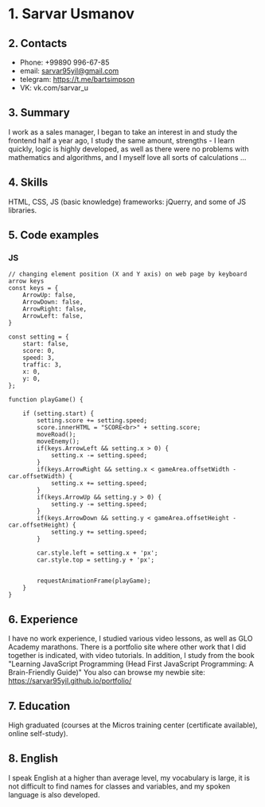 # 1. Sarvar Usmanov

## 2. Contacts

- Phone: +99890 996-67-85
- email: sarvar95yil@gmail.com
- telegram: https://t.me/bartsimpson
- VK: vk.com/sarvar_u

## 3. Summary

I work as a sales manager, I began to take an interest in and study the frontend half a year ago, I study the same amount, strengths - I learn quickly, logic is highly developed, as well as there were no problems with mathematics and algorithms, and I myself love all sorts of calculations ...

## 4. Skills

HTML, CSS, JS (basic knowledge) frameworks: jQuerry, and some of JS libraries.

## 5. Code examples

### JS
```JS
// changing element position (X and Y axis) on web page by keyboard arrow keys
const keys = {
    ArrowUp: false,
    ArrowDown: false,
    ArrowRight: false,
    ArrowLeft: false,
}

const setting = {
    start: false,
    score: 0,
    speed: 3,
    traffic: 3,
    x: 0,
    y: 0,
};

function playGame() {

    if (setting.start) {
        setting.score += setting.speed;
        score.innerHTML = "SCORE<br>" + setting.score;
        moveRoad();
        moveEnemy();
        if(keys.ArrowLeft && setting.x > 0) {
            setting.x -= setting.speed;
        }
        if(keys.ArrowRight && setting.x < gameArea.offsetWidth - car.offsetWidth) {
            setting.x += setting.speed;
        }
        if(keys.ArrowUp && setting.y > 0) {
            setting.y -= setting.speed;
        }
        if(keys.ArrowDown && setting.y < gameArea.offsetHeight - car.offsetHeight) {
            setting.y += setting.speed;
        }

        car.style.left = setting.x + 'px';
        car.style.top = setting.y + 'px';


        requestAnimationFrame(playGame);
    }
}
```

## 6. Experience

I have no work experience, I studied various video lessons, as well as GLO Academy marathons. There is a portfolio site where other work that I did together is indicated, with video tutorials. In addition, I study from the book "Learning JavaScript Programming (Head First JavaScript Programming: A Brain-Friendly Guide)"
You also can browse my newbie site: https://sarvar95yil.github.io/portfolio/

## 7. Education

High graduated  (courses at the Micros training center (certificate available), online self-study).

## 8. English
I speak English at a higher than average level, my vocabulary is large, it is not difficult to find names for classes and variables, and my spoken language is also developed.

